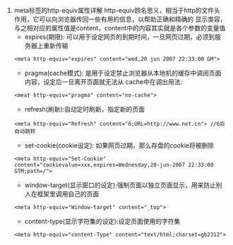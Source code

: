 1. meta标签的http-equiv属性详解
http-equiv顾名思义，相当于http的文件头作用，它可以向浏览器传回一些有用的信息，以帮助正确和精确的
显示类容，与之相对应的属性值是content，content中的内容其实就是各个参数的变量值
    - expires(期限): 可以用于设定网页的到期时间，一旦网页过期，必须到服务器上重新传输
    ```
    <meta http-equiv="expires" content="wed,20 jun 2007 22:33:00 GM">
    ```
    - pragma(cache模式): 是用于设定禁止浏览器从本地机的缓存中调阅页面内容，设定后一旦离开页面就无法从
    cache中在调出用法:
    ```
    <meat http-equiv="pragma" content="no-cache">
    ```
    - refresh(刷新):自动定时刷新，指定新的页面
    ```
    <meta http-equiv="Refresh" content="6;URL=http://www.net.cn"> //6后自动跳转
    ```
    - set-cookie(cookie设定): 如果网页过期，那么存盘的cookie将被删除
    ```
    <meta http-equiv="Set-Cookie" content="cookievalue=xxx,expires=Wednesday,20-jun-2007 22:33:00 GTM;path=/">
    ```
    - window-target(显示窗口的设定):强制页面以独立页面显示，用来防止别人在框架里调用自己的页面
    ```
    <meta http-equiv="Window-target" content="_top">
    ```
    - content-type(显示字符集的设定):设定页面使用的字符集
    ```
    <meta http-equiv="content-Type" content="text/html;charset=gb2312">
    ```
